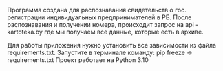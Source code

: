 Программа создана для распознавания свидетельств о гос. регистрации индивидуальных предпринимателей в РБ.
После распознавания и получении номера, происходит запрос на api - kartoteka.by где мы получаем все данные, которые есть в архиве.

Для работы приложения нужно установить все зависимости из файла requirements.txt. Запустите в терминале команду: pip freeze -> requirements.txt
Проект работает на Python 3.10
